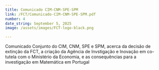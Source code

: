 ```yaml
---
title: Comunicado CIM-CNM-SPE-SPM
link: /FCT/Comunicado-CIM-CNM-SPE-SPM.pdf
number: 4
date_string: September 5, 2025
image: /assets/images/FCT-logo-black.png

---
```

Comunicado Conjunto do CIM, CNM, SPE e SPM, acerca da
decisão de extinção da FCT, a criação da Agência de Invstigação e Inovação
em co-tutela com o Ministério da Economia, e as consequências para a investigação em Matemática em Portugal
